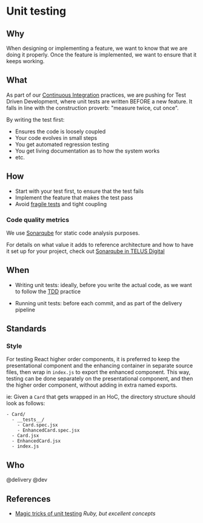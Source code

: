 # Unit testing

## Why

When designing or implementing a feature, we want to know that we are doing it properly. Once the feature is implemented, we want to ensure that it keeps working.

## What

As part of our [Continuous Integration](../process/continuous-integration.md) practices, we are pushing for Test Driven Development, where unit tests are written BEFORE a new feature. It falls in line with the construction proverb: "measure twice, cut once".

By writing the test first:

-   Ensures the code is loosely coupled
-   Your code evolves in small steps
-   You get automated regression testing
-   You get living documentation as to how the system works
-   etc.

## How

-   Start with your test first, to ensure that the test fails
-   Implement the feature that makes the test pass
-   Avoid [fragile tests](https://www.youtube.com/watch?v=URSWYvyc42M) and tight coupling

### Code quality metrics

We use [Sonarqube][Sonarqube] for static code analysis purposes.

For details on what value it adds to reference architecture and how to have it set up for your project, check out [Sonarqube in TELUS Digital][Sonarqube in TELUS Digital]

## When

-   Writing unit tests: ideally, before you write the actual code, as we want to follow the [TDD][TDD] practice

-   Running unit tests: before each commit, and as part of the delivery pipeline

## Standards

### Style

For testing React higher order components, it is preferred to keep the presentational component and the enhancing container in separate source files, then wrap in `index.js` to export the enhanced component. This way, testing can be done separately on the presentational component, and then the higher order component, without adding in extra named exports.

ie: Given a `Card` that gets wrapped in an HoC, the directory structure should look as follows:
```
- Card/
  - __tests__/
    - Card.spec.jsx
    - EnhancedCard.spec.jsx
  - Card.jsx
  - EnhancedCard.jsx
  - index.js
```

## Who

@delivery @dev

## References

-   [Magic tricks of unit testing](https://www.youtube.com/watch?v=URSWYvyc42M) _Ruby, but excellent concepts_

[TDD]: https://en.wikipedia.org/wiki/Test-driven_development
[Sonarqube]: https://github.com/SonarSource/sonarqube
[Sonarqube in TELUS Digital]: https://github.com/telusdigital/sonarqube
